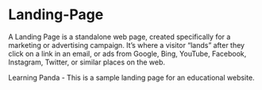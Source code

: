 # Landing-Page

 A Landing Page is a standalone web page, created specifically for a marketing or advertising campaign. It’s where a visitor “lands” after they click on a link in an email, or ads from Google, Bing, YouTube, Facebook, Instagram, Twitter, or similar places on the web.
 
 Learning Panda - This is a sample landing page for an educational website.
